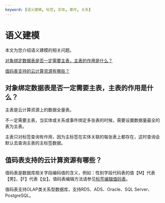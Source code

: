 ```yaml
---
keyword: [语义建模, 标签, 实体, 事件, 关系]
---
```


# 语义建模

本文为您介绍语义建模的相关问题。

[对象绑定数据表是否一定需要主表，主表的作用是什么？](#section_orz_l0q_vzm)

[值码表支持的云计算资源有哪些？](#section_06y_ajc_bn6)

## 对象绑定数据表是否一定需要主表，主表的作用是什么？

主表是云计算资源上的数据全量表。

不一定需要主表，当实体或关系或事件绑定多张表的时候，需要设置数据量最全的表为主表。

主表只对标签查询有作用，因为主标签在实体关联的每张表上都存在，这时查询会默认去查询主表的主标签数据。

## 值码表支持的云计算资源有哪些？

值码表是数据库相关字段编码值的含义，例如：性别字段代码表的值【M】代表 【男】，【F】代表【女】。值码表编辑方法请参见[标签编辑值码表](/cn.zh-CN/用户指南/语义建模/标签模型/查看详情/标签编辑值码表.md)。

值码表支持OLAP类关系型数据库，支持RDS、ADS、Oracle、SQL Server、PostgreSQL。

